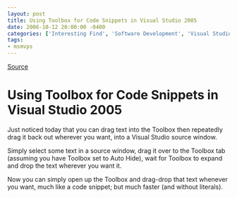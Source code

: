 ```yaml
---
layout: post
title: Using Toolbox for Code Snippets in Visual Studio 2005
date: 2006-10-12 20:00:00 -0400
categories: ['Interesting Find', 'Software Development', 'Visual Studio 2005']
tags:
- msmvps
---
```

[Source](http://blogs.msmvps.com/peterritchie/2006/10/13/using-toolbox-for-code-snippets-in-visual-studio-2005/ "Permalink to Using Toolbox for Code Snippets in Visual Studio 2005")

# Using Toolbox for Code Snippets in Visual Studio 2005

Just noticed today that you can drag text into the Toolbox then repeatedly drag it back out wherever you want, into a Visual Studio source window.

Simply select some text in a source window, drag it over to the Toolbox tab (assuming you have Toolbox set to Auto Hide), wait for Toolbox to expand and drop the text wherever you want it.

Now you can simply open up the Toolbox and drag-drop that text whenever you want, much like a code snippet; but much faster (and without literals).

